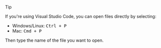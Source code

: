 > [!TIP]
> If you're using Visual Studio Code, you can open files directly by selecting:
>
>   - Windows/Linux: <kbd>Ctrl + P</kdb>
>   - Mac: <kbd>Cmd + P</kdb>
>
> Then type the name of the file you want to open. 